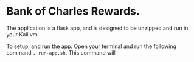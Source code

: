 # Bank of Charles Rewards.

The application is a flask app, and is designed to be unzipped and run in your Kali vm.

To setup, and run the app. Open your terminal and run the following command `. run-app.sh`.
This command will 
